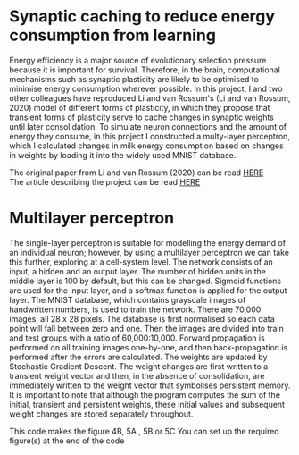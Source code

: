 # Synaptic caching to reduce energy consumption from learning

Energy efficiency is a major source of evolutionary selection pressure because it is important for survival. Therefore, in the brain, computational mechanisms such as synaptic plasticity are likely to be optimised to minimise energy consumption wherever possible. In this project, I and two other colleagues have reproduced Li and van Rossum's (Li and van Rossum, 2020) model of different forms of plasticity, in which they propose that transient forms of plasticity serve to cache changes in synaptic weights until later consolidation. To simulate neuron connections and the amount of energy they consume, in this project I constructed a multy-layer perceptron, which I calculated changes in milk energy consumption based on changes in weights by loading it into the widely used MNIST database.

The original paper from Li and van Rossum (2020) can be read [HERE](https://elifesciences.org/articles/50804)
<br>
The article describing the project can be read [HERE](https://github.com/nyirobalazs/multilayer_perceptron/blob/main/Synaptic_caching_to_reduce_energy_consumption_from_learning%20(4).pdf)

# Multilayer perceptron

The single-layer perceptron is suitable for modelling the energy demand of an individual neuron; however, by using a multilayer perceptron we can take this further, exploring at a cell-system level. The network consists of an input, a hidden and an output layer. The number of hidden units in the middle layer is 100 by default, but this can be changed. Sigmoid functions are used for the input layer, and a softmax function is applied for the output layer. The MNIST database, which contains grayscale images of handwritten numbers, is used to train the network. There are 70,000 images, all 28 x 28 pixels. The database is first normalised so each data point will fall between zero and one. Then the images are divided into train and test groups with a ratio of 60,000:10,000. Forward propagation is performed on all training images one-by-one, and then back-propagation is performed after the errors are calculated. The weights are updated by Stochastic Gradient Descent. The weight changes are first written to a transient weight vector and then, in the absence of consolidation, are immediately written to the weight vector that symbolises persistent memory. It is important to note that although the program computes the sum of the initial, transient and persistent weights, these initial values and subsequent weight changes are stored separately throughout.


This code makes the figure 4B, 5A , 5B or 5C
You can set up the required figure(s) at the end of the code
